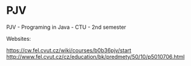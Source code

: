 # PJV
PJV - Programing in Java - CTU - 2nd semester

Websites:

https://cw.fel.cvut.cz/wiki/courses/b0b36pjv/start
http://www.fel.cvut.cz/cz/education/bk/predmety/50/10/p5010706.html
